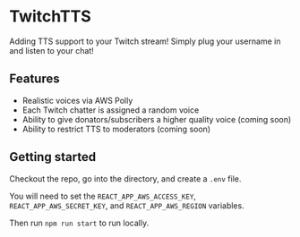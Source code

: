 # TwitchTTS

Adding TTS support to your Twitch stream! Simply plug your username in and listen to your chat!

## Features

- Realistic voices via AWS Polly
- Each Twitch chatter is assigned a random voice
- Ability to give donators/subscribers a higher quality voice (coming soon)
- Ability to restrict TTS to moderators (coming soon)

## Getting started

Checkout the repo, go into the directory, and create a `.env` file.

You will need to set the `REACT_APP_AWS_ACCESS_KEY`, `REACT_APP_AWS_SECRET_KEY`, and `REACT_APP_AWS_REGION` variables.

Then run `npm run start` to run locally.
